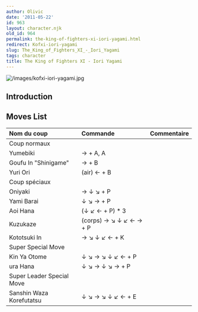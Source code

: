```yaml
---
author: Olivic
date: '2011-05-22'
id: 963
layout: character.njk
old_id: 964
permalink: the-king-of-fighters-xi-iori-yagami.html
redirect: Kofxi-iori-yagami
slug: The_King_of_Fighters_XI_-_Iori_Yagami
tags: character
title: The King of Fighters XI - Iori Yagami
---
```


![](/images/kofxi-iori-yagami.jpg "/images/kofxi-iori-yagami.jpg")

## Introduction

## Moves List

| Nom du coup               | Commande                | Commentaire |
|:--------------------------|:------------------------|:------------|
| Coup normaux              |                         |             |
| Yumebiki                  | → + A, A                |             |
| Goufu In "Shinigame"      | → + B                   |             |
| Yuri Ori                  | (air) ← + B             |             |
| Coup spéciaux             |                         |             |
| Oniyaki                   | → ↓ ↘ + P               |             |
| Yami Barai                | ↓ ↘ → + P               |             |
| Aoi Hana                  | (↓ ↙ ← + P) \* 3        |             |
| Kuzukaze                  | (corps) → ↘ ↓ ↙ ← → + P |             |
| Kototsuki In              | → ↘ ↓ ↙ ← + K           |             |
| Super Special Move        |                         |             |
| Kin Ya Otome              | ↓ ↘ → ↘ ↓ ↙ ← + P       |             |
| ura Hana                  | ↓ ↘ → ↓ ↘ → + P         |             |
| Super Leader Special Move |                         |             |
| Sanshin Waza Korefutatsu  | ↓ ↘ → ↘ ↓ ↙ ← + E       |             |